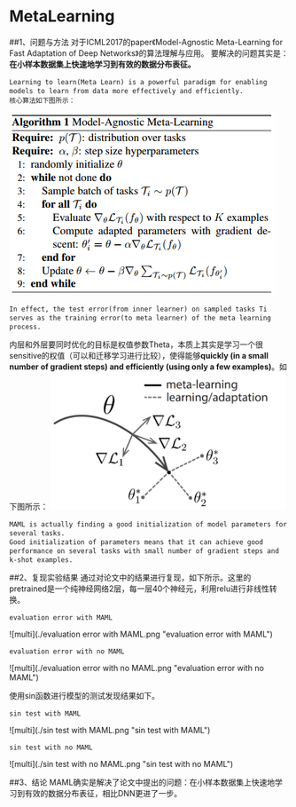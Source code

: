 # MetaLearning
##1、问题与方法
对于ICML2017的paper《Model-Agnostic Meta-Learning for Fast Adaptation of Deep Networks》的算法理解与应用。
要解决的问题其实是：**在小样本数据集上快速地学习到有效的数据分布表征。**

	Learning to learn(Meta Learn) is a powerful paradigm for enabling models to learn from data more effectively and efficiently.
	核心算法如下图所示：
   ![multi](./algorithm.png "algorithm")

    In effect, the test error(from inner learner) on sampled tasks Ti serves as the training error(to meta learner) of the meta learning process.
内层和外层要同时优化的目标是权值参数Theta，本质上其实是学习一个很sensitive的权值（可以和迁移学习进行比较），使得能够**quickly (in a small number of gradient steps) and efficiently (using only a few examples)**。如下图所示：
   ![multi](./meta-ml.png "meta-ml")

    MAML is actually finding a good initialization of model parameters for several tasks.
    Good initialization of parameters means that it can achieve good performance on several tasks with small number of gradient steps and k-shot examples.

##2、复现实验结果
通过对论文中的结果进行复现，如下所示。这里的pretrained是一个纯神经网络2层，每一层40个神经元，利用relu进行非线性转换。

    evaluation error with MAML
   ![multi](./evaluation error with MAML.png "evaluation error with MAML")

    evaluation error with no MAML
   ![multi](./evaluation error with no MAML.png "evaluation error with no MAML")

使用sin函数进行模型的测试发现结果如下。

    sin test with MAML
   ![multi](./sin test with MAML.png "sin test with MAML")

   	sin test with no MAML
   ![multi](./sin test with no MAML.png "sin test with no MAML")

##3、结论
	MAML确实是解决了论文中提出的问题：在小样本数据集上快速地学习到有效的数据分布表征，相比DNN更进了一步。